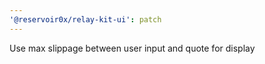 ```yaml
---
'@reservoir0x/relay-kit-ui': patch
---
```


Use max slippage between user input and quote for display
